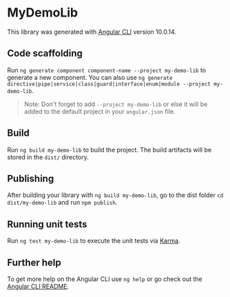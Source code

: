 # MyDemoLib

This library was generated with [Angular CLI](https://github.com/angular/angular-cli) version 10.0.14.

## Code scaffolding

Run `ng generate component component-name --project my-demo-lib` to generate a new component. You can also use `ng generate directive|pipe|service|class|guard|interface|enum|module --project my-demo-lib`.
> Note: Don't forget to add `--project my-demo-lib` or else it will be added to the default project in your `angular.json` file. 

## Build

Run `ng build my-demo-lib` to build the project. The build artifacts will be stored in the `dist/` directory.

## Publishing

After building your library with `ng build my-demo-lib`, go to the dist folder `cd dist/my-demo-lib` and run `npm publish`.

## Running unit tests

Run `ng test my-demo-lib` to execute the unit tests via [Karma](https://karma-runner.github.io).

## Further help

To get more help on the Angular CLI use `ng help` or go check out the [Angular CLI README](https://github.com/angular/angular-cli/blob/master/README.md).
